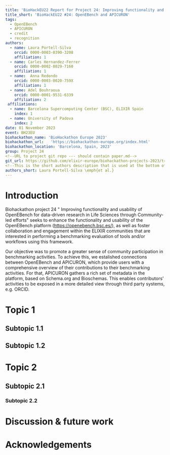 ```yaml
---
title: 'BioHackEU22 Report for Project 24: Improving functionality and usability of OpenEBench for data-driven research in Life Sciences through Community-led efforts'
title_short: 'BioHackEU22 #24: OpenEBench and APICURON'
tags:
  - OpenEBench
  - APICURON
  - credit
  - recognition
authors:
  - name: Laura Portell-Silva
    orcid: 0000-0003-0390-3208
    affiliation: 1
  - name: Carles Hernandez-Ferrer
    orcid: 0000-0002-8029-7160
    affiliation: 1
  - name:  Anna Redondo
    orcid: 0000-0003-0020-759X
    affiliation: 1
  - name: Adel Bouhraoua
    orcid: 0000-0001-9531-6339
    affiliation: 2
 affiliations:
  - name: Barcelona Supercomputing Center (BSC), ELIXIR Spain
    index: 1
  - name: University of Padova
    index: 2
date: 01 November 2023
event: BH23EU
biohackathon_name: 'BioHackathon Europe 2023'
biohackathon_url:   'https://biohackathon-europe.org/index.html'
biohackathon_location: 'Barcelona, Spain, 2023'
group: Project 24
<!--URL to project git repo --- should contain paper.md-->
git_url: https://github.com/elixir-europe/biohackathon-projects-2023/tree/main/24/bioHackrXiv
<!--This is the short authors description that is used at the bottom of the generated paper.-->
authors_short: Laura Portell-Silva \emph{et al.}
---
```


# Introduction

Biohackathon project 24 " Improving functionality and usability of OpenEBench for data-driven research in Life Sciences through Community-led efforts" seeks to enhance the functionality and usability of the OpenEBench platform (https://openebench.bsc.es/), as well as foster collaboration and engagement within the ELIXIR communities that are interested in performing a benchmarking evaluation of tools and/or workflows using this framework.

Our objective was to promote a greater sense of community participation in benchmarking activities. To achieve this, we estalished connections between OpenEBench and APICURON, which provide users with a comprehensive overview of their contributions to their benchmarking activities. For that, APICURON gathers a rich set of metadata in the platform, based on Schema.org and Bioschemas. This enables contributors’ activities to be exposed in a more detailed view through third party systems, e.g. ORCID.

# Topic 1

## Subtopic 1.1

## Subtopic 1.2

# Topic 2

## Subtopic 2.1

### Subtopic 2.2

# Discussion & future work

# Acknowledgements
